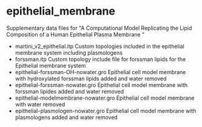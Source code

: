 # epithelial_membrane
Supplementary data files for "A Computational Model Replicating the Lipid Composition of a Human Epithelial Plasma Membrane " 

* martini_v2_epithelial.itp	          Custom topologies included in the epithelial membrane system including plasmologens
* forssman.itp                        Custom topology include file for forssman lipids for the Epithelial membrane system
* epithelial-forssman-OH-nowater.gro  Epithelial cell model membrane with hydroxylated forssman lipids added and water removed
* epithelial-forssman-nowater.gro     Epithelial cell model membrane with forssman lipides added and water removed
* epithelial-modelmembrane-nowater.gro  Epithelial cell model membrane with water removed
* epithelial-plasmologen-nowater.gro    Epithelial cell model membrane with plasmologens added and water removed


